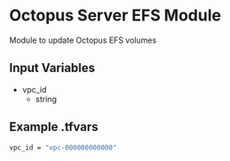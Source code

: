 # Octopus Server EFS Module

Module to update Octopus EFS volumes

## Input Variables

- vpc_id
  - string

## Example .tfvars

```bash
vpc_id = "vpc-000000000000"
```
